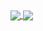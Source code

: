 

<a href="https://github.com/maikol-solis/">
  <img align="center" src="https://github-readme-stats.vercel.app/api?username=maikol-solis&count_private=true&show_icons=true&include_all_commits=true" />
</a>
<a href="https://github.com/maikol-solis/">
  <img align="center" src="https://github-readme-stats.vercel.app/api/top-langs/?username=maikol-solis&layout=compact" />
</a>

<!--
![Maikol's github stats](https://github-readme-stats.vercel.app/api?username=maikol-solis&count_private=true&show_icons=true&include_all_commits=true)
[![Top Langs](https://github-readme-stats.vercel.app/api/top-langs/?username=maikol-solis&layout=compact)](https://github.com/anuraghazra/github-readme-stats)
**maikol-solis/maikol-solis** is a ✨ _special_ ✨ repository because its `README.md` (this file) appears on your GitHub profile.

Here are some ideas to get you started:

- 🔭 I’m currently working on ...
- 🌱 I’m currently learning ...
- 👯 I’m looking to collaborate on ...
- 🤔 I’m looking for help with ...
- 💬 Ask me about ...
- 📫 How to reach me: ...
- 😄 Pronouns: ...
- ⚡ Fun fact: ...
-->
